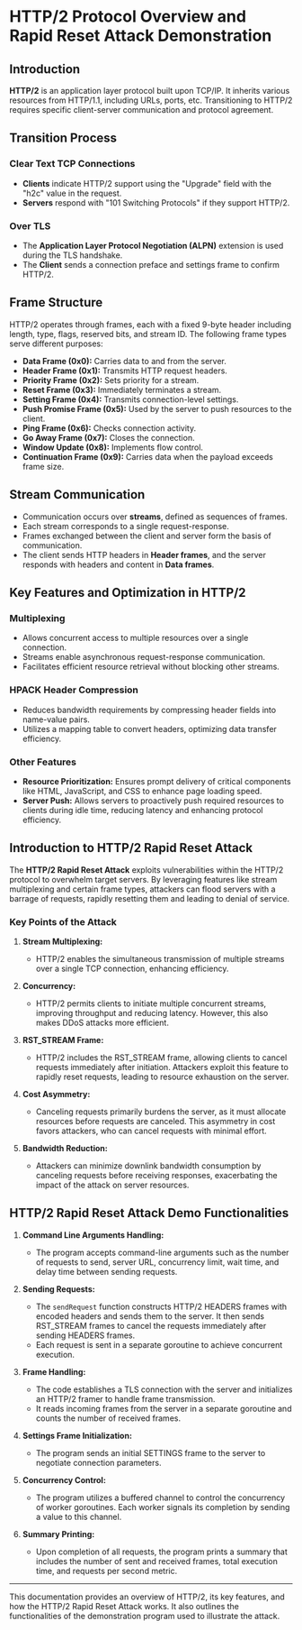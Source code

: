 # HTTP/2 Protocol Overview and Rapid Reset Attack Demonstration

## Introduction
**HTTP/2** is an application layer protocol built upon TCP/IP. It inherits various resources from HTTP/1.1, including URLs, ports, etc. Transitioning to HTTP/2 requires specific client-server communication and protocol agreement.

## Transition Process

### Clear Text TCP Connections
- **Clients** indicate HTTP/2 support using the "Upgrade" field with the "h2c" value in the request.
- **Servers** respond with "101 Switching Protocols" if they support HTTP/2.

### Over TLS
- The **Application Layer Protocol Negotiation (ALPN)** extension is used during the TLS handshake.
- The **Client** sends a connection preface and settings frame to confirm HTTP/2.

## Frame Structure
HTTP/2 operates through frames, each with a fixed 9-byte header including length, type, flags, reserved bits, and stream ID. The following frame types serve different purposes:

- **Data Frame (0x0):** Carries data to and from the server.
- **Header Frame (0x1):** Transmits HTTP request headers.
- **Priority Frame (0x2):** Sets priority for a stream.
- **Reset Frame (0x3):** Immediately terminates a stream.
- **Setting Frame (0x4):** Transmits connection-level settings.
- **Push Promise Frame (0x5):** Used by the server to push resources to the client.
- **Ping Frame (0x6):** Checks connection activity.
- **Go Away Frame (0x7):** Closes the connection.
- **Window Update (0x8):** Implements flow control.
- **Continuation Frame (0x9):** Carries data when the payload exceeds frame size.

## Stream Communication
- Communication occurs over **streams**, defined as sequences of frames.
- Each stream corresponds to a single request-response.
- Frames exchanged between the client and server form the basis of communication.
- The client sends HTTP headers in **Header frames**, and the server responds with headers and content in **Data frames**.

## Key Features and Optimization in HTTP/2

### Multiplexing
- Allows concurrent access to multiple resources over a single connection.
- Streams enable asynchronous request-response communication.
- Facilitates efficient resource retrieval without blocking other streams.

### HPACK Header Compression
- Reduces bandwidth requirements by compressing header fields into name-value pairs.
- Utilizes a mapping table to convert headers, optimizing data transfer efficiency.

### Other Features
- **Resource Prioritization:** Ensures prompt delivery of critical components like HTML, JavaScript, and CSS to enhance page loading speed.
- **Server Push:** Allows servers to proactively push required resources to clients during idle time, reducing latency and enhancing protocol efficiency.

## Introduction to HTTP/2 Rapid Reset Attack
The **HTTP/2 Rapid Reset Attack** exploits vulnerabilities within the HTTP/2 protocol to overwhelm target servers. By leveraging features like stream multiplexing and certain frame types, attackers can flood servers with a barrage of requests, rapidly resetting them and leading to denial of service.

### Key Points of the Attack

1. **Stream Multiplexing:**
   - HTTP/2 enables the simultaneous transmission of multiple streams over a single TCP connection, enhancing efficiency.
   
2. **Concurrency:**
   - HTTP/2 permits clients to initiate multiple concurrent streams, improving throughput and reducing latency. However, this also makes DDoS attacks more efficient.
   
3. **RST_STREAM Frame:**
   - HTTP/2 includes the RST_STREAM frame, allowing clients to cancel requests immediately after initiation. Attackers exploit this feature to rapidly reset requests, leading to resource exhaustion on the server.
   
4. **Cost Asymmetry:**
   - Canceling requests primarily burdens the server, as it must allocate resources before requests are canceled. This asymmetry in cost favors attackers, who can cancel requests with minimal effort.
   
5. **Bandwidth Reduction:**
   - Attackers can minimize downlink bandwidth consumption by canceling requests before receiving responses, exacerbating the impact of the attack on server resources.

## HTTP/2 Rapid Reset Attack Demo Functionalities

1. **Command Line Arguments Handling:**
   - The program accepts command-line arguments such as the number of requests to send, server URL, concurrency limit, wait time, and delay time between sending requests.

2. **Sending Requests:**
   - The `sendRequest` function constructs HTTP/2 HEADERS frames with encoded headers and sends them to the server. It then sends RST_STREAM frames to cancel the requests immediately after sending HEADERS frames.
   - Each request is sent in a separate goroutine to achieve concurrent execution.

3. **Frame Handling:**
   - The code establishes a TLS connection with the server and initializes an HTTP/2 framer to handle frame transmission.
   - It reads incoming frames from the server in a separate goroutine and counts the number of received frames.

4. **Settings Frame Initialization:**
   - The program sends an initial SETTINGS frame to the server to negotiate connection parameters.

5. **Concurrency Control:**
   - The program utilizes a buffered channel to control the concurrency of worker goroutines. Each worker signals its completion by sending a value to this channel.

6. **Summary Printing:**
   - Upon completion of all requests, the program prints a summary that includes the number of sent and received frames, total execution time, and requests per second metric.

---

This documentation provides an overview of HTTP/2, its key features, and how the HTTP/2 Rapid Reset Attack works. It also outlines the functionalities of the demonstration program used to illustrate the attack.
